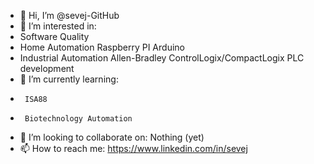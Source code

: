 - 👋 Hi, I’m @sevej-GitHub
- 👀 I’m interested in:
-   Software Quality
-   Home Automation
      Raspberry PI
      Arduino
-   Industrial Automation
      Allen-Bradley ControlLogix/CompactLogix PLC development
- 🌱 I’m currently learning:
-      ISA88
-      Biotechnology Automation
- 💞️ I’m looking to collaborate on: Nothing (yet)
- 📫 How to reach me: https://www.linkedin.com/in/sevej

<!---
sevej-GitHub/sevej-GitHub is a ✨ special ✨ repository because its `README.md` (this file) appears on your GitHub profile.
You can click the Preview link to take a look at your changes.
--->
